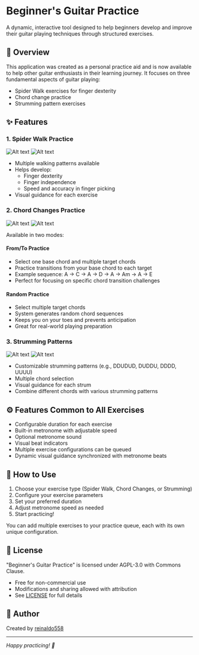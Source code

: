 # Beginner's Guitar Practice

A dynamic, interactive tool designed to help beginners develop and improve their guitar playing techniques through structured exercises.

## 🎸 Overview

This application was created as a personal practice aid and is now available to help other guitar enthusiasts in their learning journey. It focuses on three fundamental aspects of guitar playing:
- Spider Walk exercises for finger dexterity
- Chord change practice
- Strumming pattern exercises

## ✨ Features

### 1. Spider Walk Practice
![Alt text](project_images/spider_config.png)
![Alt text](project_images/spider_exec.png)

- Multiple walking patterns available
- Helps develop:
  - Finger dexterity
  - Finger independence
  - Speed and accuracy in finger picking
- Visual guidance for each exercise


### 2. Chord Changes Practice
![Alt text](project_images/chords_config.png)
![Alt text](project_images/Chords_exec.png)


Available in two modes:

#### From/To Practice
- Select one base chord and multiple target chords
- Practice transitions from your base chord to each target
- Example sequence: A → C → A → D → A → Am → A → E
- Perfect for focusing on specific chord transition challenges

#### Random Practice
- Select multiple target chords
- System generates random chord sequences
- Keeps you on your toes and prevents anticipation
- Great for real-world playing preparation

### 3. Strumming Patterns
![Alt text](project_images/strum_config.png)
![Alt text](project_images/strum_exec.png)
- Customizable strumming patterns (e.g., DDUDUD, DUDDU, DDDD, UUUU)
- Multiple chord selection
- Visual guidance for each strum
- Combine different chords with various strumming patterns

## ⚙️ Features Common to All Exercises

- Configurable duration for each exercise
- Built-in metronome with adjustable speed
- Optional metronome sound
- Visual beat indicators
- Multiple exercise configurations can be queued
- Dynamic visual guidance synchronized with metronome beats

## 🎯 How to Use

1. Choose your exercise type (Spider Walk, Chord Changes, or Strumming)
2. Configure your exercise parameters
3. Set your preferred duration
4. Adjust metronome speed as needed
5. Start practicing!

You can add multiple exercises to your practice queue, each with its own unique configuration.

## 📝 License

"Beginner's Guitar Practice" is licensed under AGPL-3.0 with Commons Clause.
- Free for non-commercial use
- Modifications and sharing allowed with attribution
- See [LICENSE](LICENSE) for full details

## 👤 Author

Created by [reinaldo558](https://github.com/reinaldo558)

---
*Happy practicing! 🎸*
